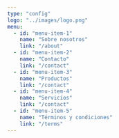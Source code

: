 ```yaml
---
type: "config"
logo: "../images/logo.png"
menu:
  - id: "menu-item-1"
    name: "Sobre nosotros"
    link: "/about"
  - id: "menu-item-2"
    name: "Contacto"
    link: "/contact"
  - id: "menu-item-3"
    name: "Productos"
    link: "/contact"
  - id: "menu-item-4"
    name: "Servicios"
    link: "/contact"
  - id: "menu-item-5"
    name: "Términos y condiciones"
    link: "/terms"
---
```


